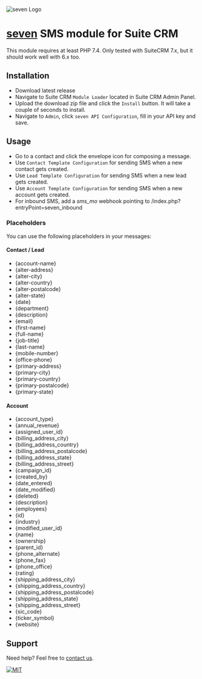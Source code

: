 ![](https://www.seven.io/wp-content/uploads/Logo.svg "seven Logo")

# [seven](https://www.seven.io/) SMS module for Suite CRM

This module requires at least PHP 7.4.
Only tested with SuiteCRM 7.x, but it should work well with 6.x too.

## Installation

- Download latest release
- Navigate to Suite CRM `Module Loader` located in Suite CRM Admin Panel.
- Upload the download zip file and click the `Install` button. It will take a couple of
  seconds to install.
- Navigate to `Admin`, click `seven API Configuration`, fill in your API key and save.

## Usage

- Go to a contact and click the envelope icon for composing a message.
- Use `Contact Template Configuration`  for sending SMS when a new contact gets created.
- Use `Lead Template Configuration`  for sending SMS when a new lead gets created.
- Use `Account Template Configuration`  for sending SMS when a new account gets created.
- For inbound SMS, add a *sms_mo* webhook pointing to /index.php?entryPoint=seven_inbound

### Placeholders

You can use the following placeholders in your messages:

#### Contact / Lead

- {account-name}
- {alter-address}
- {alter-city}
- {alter-country}
- {alter-postalcode}
- {alter-state}
- {date}
- {department}
- {description}
- {email}
- {first-name}
- {full-name}
- {job-title}
- {last-name}
- {mobile-number}
- {office-phone}
- {primary-address}
- {primary-city}
- {primary-country}
- {primary-postalcode}
- {primary-state}

#### Account

- {account_type}
- {annual_revenue}
- {assigned_user_id}
- {billing_address_city}
- {billing_address_country}
- {billing_address_postalcode}
- {billing_address_state}
- {billing_address_street}
- {campaign_id}
- {created_by}
- {date_entered}
- {date_modified}
- {deleted}
- {description}
- {employees}
- {id}
- {industry}
- {modified_user_id}
- {name}
- {ownership}
- {parent_id}
- {phone_alternate}
- {phone_fax}
- {phone_office}
- {rating}
- {shipping_address_city}
- {shipping_address_country}
- {shipping_address_postalcode}
- {shipping_address_state}
- {shipping_address_street}
- {sic_code}
- {ticker_symbol}
- {website}

## Support

Need help? Feel free to [contact us](https://www.seven.io/en/company/contact/).

[![MIT](https://img.shields.io/badge/License-MIT-teal.svg)](LICENSE)
